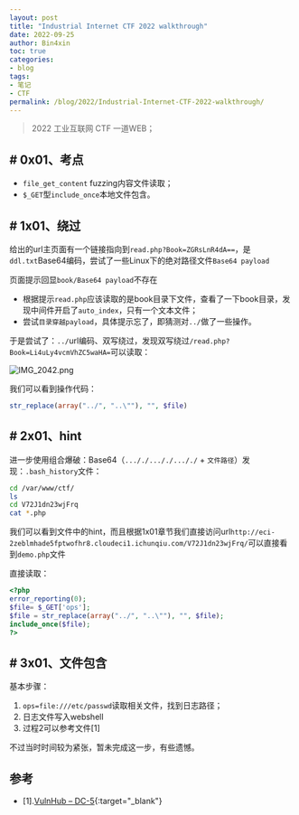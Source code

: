 ```yaml
---
layout: post
title: "Industrial Internet CTF 2022 walkthrough"
date: 2022-09-25
author: Bin4xin
toc: true
categories:
- blog
tags:
- 笔记
- CTF
permalink: /blog/2022/Industrial-Internet-CTF-2022-walkthrough/
---
```


> 2022 工业互联网 CTF 一道WEB；

## # 0x01、考点

- `file_get_content` fuzzing内容文件读取；
- `$_GET`型`include_once`本地文件包含。

## # 1x01、绕过

给出的url主页面有一个链接指向到`read.php?Book=ZGRsLnR4dA==`，是`ddl.txt`Base64编码，尝试了一些Linux下的绝对路径文件`Base64 payload`

页面提示回显`book/Base64 payload`不存在

- 根据提示`read.php`应该读取的是book目录下文件，查看了一下book目录，发现中间件开启了`auto_index`，只有一个文本文件；
- 尝试`目录穿越payload`，具体提示忘了，即猜测对`../`做了一些操作。

于是尝试了：`../`url编码、双写绕过，发现双写绕过`/read.php?Book=Li4uLy4vcmVhZC5waHA=`可以读取：

![IMG_2042.png]({{site.PicturesLinks_Domain}}/images/2022/09/25/IMG_2042.png)

我们可以看到操作代码：

```php
str_replace(array("../", "..\""), "", $file)
```

## # 2x01、hint

进一步使用组合爆破：Base64（`..././..././..././` + `文件路径`）发现：`.bash_history`文件：

```bash
cd /var/www/ctf/
ls
cd V72J1dn23wjFrq
cat *.php
```

我们可以看到文件中的hint，而且根据1x01章节我们直接访问url`http://eci-2zeblmhade5fptwofhr8.cloudeci1.ichunqiu.com/V72J1dn23wjFrq/`可以直接看到`demo.php`文件

直接读取：

```php
<?php
error_reporting(0);
$file= $_GET['ops'];
$file = str_replace(array("../", "..\""), "", $file);
include_once($file);	
?>
```

## # 3x01、文件包含

基本步骤：

1. `ops=file:///etc/passwd`读取相关文件，找到日志路径；
2. 日志文件写入webshell
3. 过程2可以参考文件[1]

不过当时时间较为紧张，暂未完成这一步，有些遗憾。

## 参考

- [1].[VulnHub – DC-5](https://henkel-security.com/2020/08/vulnhub-dc-5/){:target="_blank"}